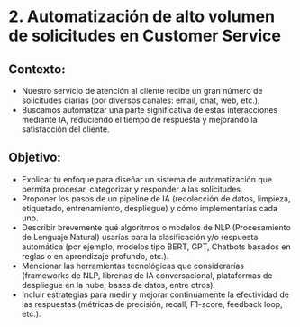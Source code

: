 
# 2. Automatización de alto volumen de solicitudes en Customer Service
 
## Contexto:
* Nuestro servicio de atención al cliente recibe un gran número de solicitudes diarias (por diversos canales: email, chat, web, etc.).
* Buscamos automatizar una parte significativa de estas interacciones mediante IA, reduciendo el tiempo de respuesta y mejorando la satisfacción del cliente.
 
## Objetivo:
* Explicar tu enfoque para diseñar un sistema de automatización que permita procesar, categorizar y responder a las solicitudes.
* Proponer los pasos de un pipeline de IA (recolección de datos, limpieza, etiquetado, entrenamiento, despliegue) y cómo implementarías cada uno.
* Describir brevemente qué algoritmos o modelos de NLP (Procesamiento de Lenguaje Natural) usarías para la clasificación y/o respuesta automática (por ejemplo, modelos tipo BERT, GPT, Chatbots basados en reglas o en aprendizaje profundo, etc.).
* Mencionar las herramientas tecnológicas que considerarías (frameworks de NLP, librerías de IA conversacional, plataformas de despliegue en la nube, bases de datos, entre otros).
* Incluir estrategias para medir y mejorar continuamente la efectividad de las respuestas (métricas de precisión, recall, F1-score, feedback loop, etc.).
